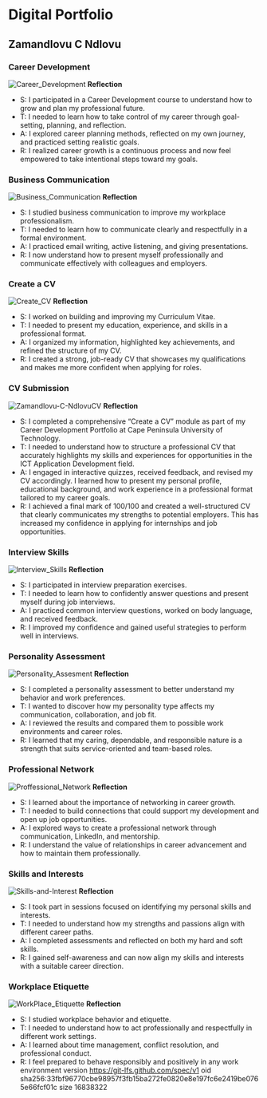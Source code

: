 # Digital Portfolio
## Zamandlovu C Ndlovu
### Career Development
![Career_Development](https://github.com/user-attachments/assets/5990904c-0b67-4176-ac52-642c9b0ba692)
**Reflection**
- S: I participated in a Career Development course to understand how to grow and plan my professional future.
- T: I needed to learn how to take control of my career through goal-setting, planning, and reflection.
- A: I explored career planning methods, reflected on my own journey, and practiced setting realistic goals.
- R: I realized career growth is a continuous process and now feel empowered to take intentional steps toward my goals.

### Business Communication
![Business_Communication](https://github.com/user-attachments/assets/1822acd0-a716-4d0b-b58c-e6b5f3594c2b)
**Reflection**
- S: I studied business communication to improve my workplace professionalism.
- T: I needed to learn how to communicate clearly and respectfully in a formal environment.
- A: I practiced email writing, active listening, and giving presentations.
- R: I now understand how to present myself professionally and communicate effectively with colleagues and employers.
  
### Create a CV
![Create_CV](https://github.com/user-attachments/assets/8fb51087-baf0-406a-9ec0-f58d98125075)
**Reflection**
- S: I worked on building and improving my Curriculum Vitae.
- T: I needed to present my education, experience, and skills in a professional format.
- A: I organized my information, highlighted key achievements, and refined the structure of my CV.
- R: I created a strong, job-ready CV that showcases my qualifications and makes me more confident when applying for roles.

### CV Submission
![Zamandlovu-C-NdlovuCV](https://github.com/user-attachments/assets/d9ddeb72-6a5c-4d6d-8bad-ade06692346d)
**Reflection**
- S: I completed a comprehensive “Create a CV” module as part of my Career Development Portfolio at Cape Peninsula University of Technology.
- T: I needed to understand how to structure a professional CV that accurately highlights my skills and experiences for opportunities in the ICT Application Development field.
- A: I engaged in interactive quizzes, received feedback, and revised my CV accordingly. I learned how to present my personal profile, educational background, and work experience in a professional format tailored to my career goals.
- R: I achieved a final mark of 100/100 and created a well-structured CV that clearly communicates my strengths to potential employers. This has increased my confidence in applying for internships and job opportunities.

### Interview Skills
![Interview_Skills](https://github.com/user-attachments/assets/a483a53c-057c-4272-8b95-571ae8452ec6)
**Reflection**
- S: I participated in interview preparation exercises.
- T: I needed to learn how to confidently answer questions and present myself during job interviews.
- A: I practiced common interview questions, worked on body language, and received feedback.
- R: I improved my confidence and gained useful strategies to perform well in interviews.

### Personality Assessment
![Personality_Assesment](https://github.com/user-attachments/assets/bba3707a-9df1-4be7-a85e-b15df60e9650)
**Reflection**
- S: I completed a personality assessment to better understand my behavior and work preferences.
- T: I wanted to discover how my personality type affects my communication, collaboration, and job fit.
- A: I reviewed the results and compared them to possible work environments and career roles.
- R: I learned that my caring, dependable, and responsible nature is a strength that suits service-oriented and team-based roles.

### Professional Network
![Proffessional_Network](https://github.com/user-attachments/assets/d5d02f59-1411-4a64-97e1-48c42162a543)
**Reflection**
- S: I learned about the importance of networking in career growth.
- T: I needed to build connections that could support my development and open up job opportunities.
- A: I explored ways to create a professional network through communication, LinkedIn, and mentorship.
- R: I understand the value of relationships in career advancement and how to maintain them professionally.

### Skills and Interests
![Skills-and-Interest](https://github.com/user-attachments/assets/2b667b70-881b-4912-8a30-f0fd81860f7e)
**Reflection**
- S: I took part in sessions focused on identifying my personal skills and interests.
- T: I needed to understand how my strengths and passions align with different career paths.
- A: I completed assessments and reflected on both my hard and soft skills.
- R: I gained self-awareness and can now align my skills and interests with a suitable career direction.

### Workplace Etiquette
![WorkPlace_Etiquette](https://1drv.ms/v/c/85e496106916b64e/Ea7g05QFxjtNs15huqQh8oYBdwXzaCNPm7UHpOL0pqPwOg?e=NdBxds)
**Reflection**
- S: I studied workplace behavior and etiquette.
- T: I needed to understand how to act professionally and respectfully in different work settings.
- A: I learned about time management, conflict resolution, and professional conduct.
- R: I feel prepared to behave responsibly and positively in any work environment
version https://git-lfs.github.com/spec/v1
oid sha256:33fbf96770cbe98957f3fb15ba272fe0820e8e197fc6e2419be0765e66fcf01c
size 16838322
